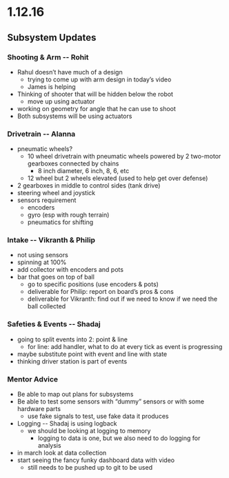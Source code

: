 # 1.12.16
## Subsystem Updates
### Shooting & Arm -- Rohit
- Rahul doesn’t have much of a design
  - trying to come up with arm design in today’s video
  - James is helping
- Thinking of shooter that will be hidden below the robot
  - move up using actuator
- working on geometry for angle that he can use to shoot
- Both subsystems will be using actuators

### Drivetrain -- Alanna
- pneumatic wheels?
  - 10 wheel drivetrain with pneumatic wheels powered by 2 two-motor gearboxes connected by chains
    - 8 inch diameter, 6 inch, 8, 6, etc
  - 12 wheel but 2 wheels elevated  (used to help get over defense)
 - 2 gearboxes in middle to control sides (tank drive)
 - steering wheel and joystick
 - sensors requirement
    - encoders
    - gyro (esp with rough terrain)
    - pneumatics for shifting

### Intake -- Vikranth & Philip 
- not using sensors
- spinning at 100%
- add collector with encoders and pots
- bar that goes on top of ball
    - go to specific positions (use encoders & pots)
  - deliverable for Philip: report on board’s pros & cons
  - deliverable for Vikranth: find out if we need to know if we need the ball collected

### Safeties & Events -- Shadaj
- going to split events into 2: point & line
    - for line: add handler, what to do at every tick as event is progressing
- maybe substitute point with event and line with state
- thinking driver station is part of events

### Mentor Advice
- Be able to map out plans for subsystems
- Be able to test some sensors with “dummy” sensors or with some hardware parts
    - use fake signals to test, use fake data it produces
- Logging -- Shadaj is using logback
    - we should be looking at logging to memory
      - logging to data is one, but we also need to do logging for analysis
- in march look at data collection
- start seeing the fancy funky dashboard data with video
    - still needs to be pushed up to git to be used
